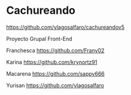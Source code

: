 # Cachureando
https://github.com/ylagosalfaro/cachureandov5

Proyecto Grupal Front-End

Franchesca https://github.com/Frany02

Karina https://github.com/krynortz91

Macarena https://github.com/sappy666

Yurisan https://github.com/ylagosalfaro


